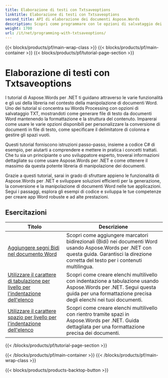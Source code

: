```yaml
---
title: Elaborazione di testi con Txtsaveoptions
linktitle: Elaborazione di testi con Txtsaveoptions
second_title: API di elaborazione dei documenti Aspose.Words
description: Scopri come programmare con le opzioni di salvataggio dei file di testo in Aspose.Words per .NET. Scopri come specificare la codifica, formattare il testo, gestire le interruzioni di riga e altro ancora con tutorial passo dopo passo e codice di esempio in C#.
weight: 1700
url: /it/net/programming-with-txtsaveoptions/
---
```


{{< blocks/products/pf/main-wrap-class >}}
{{< blocks/products/pf/main-container >}}
{{< blocks/products/pf/tutorial-page-section >}}

# Elaborazione di testi con Txtsaveoptions

I tutorial di Aspose.Words per .NET ti guidano attraverso le varie funzionalità e gli usi della libreria nel contesto della manipolazione di documenti Word. Uno dei tutorial si concentra su Words Processing con opzioni di salvataggio TXT, mostrandoti come generare file di testo da documenti Word mantenendo la formattazione e la struttura del contenuto. Imparerai come usare le varie opzioni disponibili per personalizzare la conversione di documenti in file di testo, come specificare il delimitatore di colonna e gestire gli spazi vuoti.

Questi tutorial forniscono istruzioni passo-passo, insieme a codice C# di esempio, per aiutarti a comprendere e mettere in pratica i concetti trattati. Che tu sia un principiante o uno sviluppatore esperto, troverai informazioni dettagliate su come usare Aspose.Words per .NET e come ottenere il massimo da questa potente libreria di manipolazione dei documenti.

Grazie a questi tutorial, sarai in grado di sfruttare appieno le funzionalità di Aspose.Words per .NET e sviluppare soluzioni efficienti per la generazione, la conversione e la manipolazione di documenti Word nelle tue applicazioni. Segui i passaggi, esplora gli esempi di codice e sviluppa le tue competenze per creare app Word robuste e ad alte prestazioni.

 ## Esercitazioni
| Titolo | Descrizione |
| --- | --- |
| [Aggiungere segni Bidi nel documento Word](./add-bidi-marks/) | Scopri come aggiungere marcatori bidirezionali (Bidi) nei documenti Word usando Aspose.Words per .NET con questa guida. Garantisci la direzione corretta del testo per i contenuti multilingua. |
| [Utilizzare il carattere di tabulazione per livello per l'indentazione dell'elenco](./use-tab-character-per-level-for-list-indentation/) | Scopri come creare elenchi multilivello con indentazione a tabulazione usando Aspose.Words per .NET. Segui questa guida per una formattazione precisa degli elenchi nei tuoi documenti. |
| [Utilizzare il carattere spazio per livello per l'indentazione dell'elenco](./use-space-character-per-level-for-list-indentation/) | Scopri come creare elenchi multilivello con rientro tramite spazi in Aspose.Words per .NET. Guida dettagliata per una formattazione precisa dei documenti. |
{{< /blocks/products/pf/tutorial-page-section >}}

{{< /blocks/products/pf/main-container >}}
{{< /blocks/products/pf/main-wrap-class >}}

{{< blocks/products/products-backtop-button >}}
